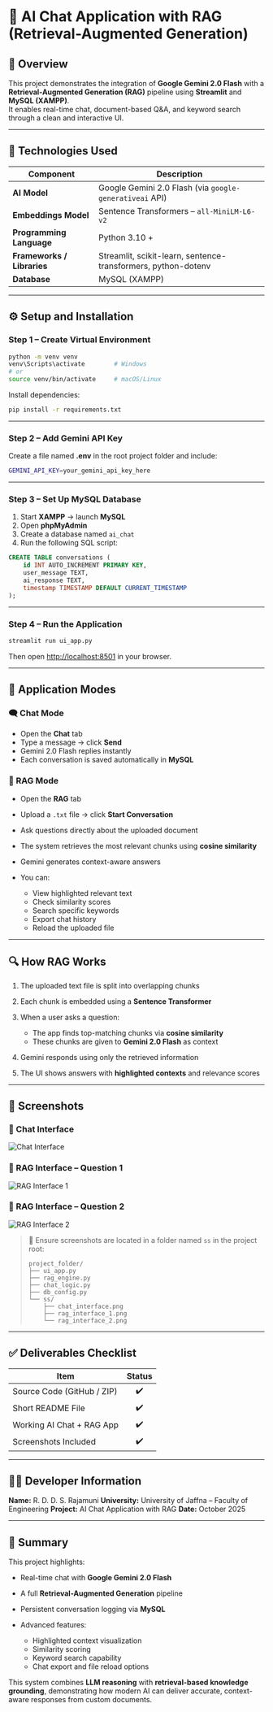 # 🤖 AI Chat Application with RAG (Retrieval-Augmented Generation)

## 🧠 Overview
This project demonstrates the integration of **Google Gemini 2.0 Flash** with a **Retrieval-Augmented Generation (RAG)** pipeline using **Streamlit** and **MySQL (XAMPP)**.  
It enables real-time chat, document-based Q&A, and keyword search through a clean and interactive UI.

---

## 🧩 Technologies Used

| Component | Description |
|------------|-------------|
| **AI Model** | Google Gemini 2.0 Flash (via `google-generativeai` API) |
| **Embeddings Model** | Sentence Transformers – `all-MiniLM-L6-v2` |
| **Programming Language** | Python 3.10 + |
| **Frameworks / Libraries** | Streamlit, scikit-learn, sentence-transformers, python-dotenv |
| **Database** | MySQL (XAMPP) |

---

## ⚙️ Setup and Installation

### Step 1 – Create Virtual Environment
```bash
python -m venv venv
venv\Scripts\activate        # Windows
# or
source venv/bin/activate     # macOS/Linux
````

Install dependencies:

```bash
pip install -r requirements.txt
```

---

### Step 2 – Add Gemini API Key

Create a file named **.env** in the root project folder and include:

```bash
GEMINI_API_KEY=your_gemini_api_key_here
```

---

### Step 3 – Set Up MySQL Database

1. Start **XAMPP** → launch **MySQL**
2. Open **phpMyAdmin**
3. Create a database named `ai_chat`
4. Run the following SQL script:

```sql
CREATE TABLE conversations (
    id INT AUTO_INCREMENT PRIMARY KEY,
    user_message TEXT,
    ai_response TEXT,
    timestamp TIMESTAMP DEFAULT CURRENT_TIMESTAMP
);
```

---

### Step 4 – Run the Application

```bash
streamlit run ui_app.py
```

Then open [http://localhost:8501](http://localhost:8501) in your browser.

---

## 💬 Application Modes

### 🗨️ Chat Mode

* Open the **Chat** tab
* Type a message → click **Send**
* Gemini 2.0 Flash replies instantly
* Each conversation is saved automatically in **MySQL**

### 📄 RAG Mode

* Open the **RAG** tab
* Upload a `.txt` file → click **Start Conversation**
* Ask questions directly about the uploaded document
* The system retrieves the most relevant chunks using **cosine similarity**
* Gemini generates context-aware answers
* You can:

  * View highlighted relevant text
  * Check similarity scores
  * Search specific keywords
  * Export chat history
  * Reload the uploaded file

---

## 🔍 How RAG Works

1. The uploaded text file is split into overlapping chunks
2. Each chunk is embedded using a **Sentence Transformer**
3. When a user asks a question:

   * The app finds top-matching chunks via **cosine similarity**
   * These chunks are given to **Gemini 2.0 Flash** as context
4. Gemini responds using only the retrieved information
5. The UI shows answers with **highlighted contexts** and relevance scores

---

## 📸 Screenshots

### 💬 Chat Interface

![Chat Interface](ss/chat_interface.png)

### 📄 RAG Interface – Question 1

![RAG Interface 1](ss/rag_interface_1.png)

### 📄 RAG Interface – Question 2

![RAG Interface 2](ss/rag_interface_2.png)

> 📁 Ensure screenshots are located in a folder named `ss` in the project root:
>
> ```
> project_folder/
> ├── ui_app.py
> ├── rag_engine.py
> ├── chat_logic.py
> ├── db_config.py
> └── ss/
>     ├── chat_interface.png
>     ├── rag_interface_1.png
>     └── rag_interface_2.png
> ```

---

## ✅ Deliverables Checklist

| Item                       | Status |
| -------------------------- | :----: |
| Source Code (GitHub / ZIP) |   ✔️   |
| Short README File          |   ✔️   |
| Working AI Chat + RAG App  |   ✔️   |
| Screenshots Included       |   ✔️   |

---

## 👨‍💻 Developer Information

**Name:** R. D. D. S. Rajamuni
**University:** University of Jaffna – Faculty of Engineering
**Project:** AI Chat Application with RAG
**Date:** October 2025

---

## 🏁 Summary

This project highlights:

* Real-time chat with **Google Gemini 2.0 Flash**
* A full **Retrieval-Augmented Generation** pipeline
* Persistent conversation logging via **MySQL**
* Advanced features:

  * Highlighted context visualization
  * Similarity scoring
  * Keyword search capability
  * Chat export and file reload options

This system combines **LLM reasoning** with **retrieval-based knowledge grounding**, demonstrating how modern AI can deliver accurate, context-aware responses from custom documents.

```
